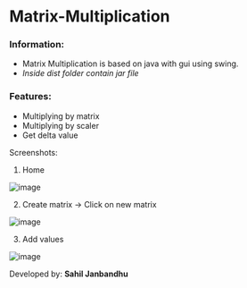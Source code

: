 # Matrix-Multiplication
### Information:

- Matrix Multiplication is based on java with gui using swing.
- _Inside dist folder contain jar file_

### Features:

- Multiplying by matrix
- Multiplying by scaler
- Get delta value

Screenshots:
1. Home 

![image](https://user-images.githubusercontent.com/22257930/88180576-34e11080-cc4b-11ea-9091-6938d2407dd0.png)

2. Create matrix -> Click on new matrix

![image](https://user-images.githubusercontent.com/22257930/88180769-7e316000-cc4b-11ea-99b5-062803655507.png)

3. Add values

![image](https://user-images.githubusercontent.com/22257930/88180843-973a1100-cc4b-11ea-9e8c-73598efb8dbf.png)

Developed by: **Sahil Janbandhu**




